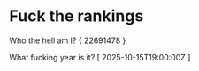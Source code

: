 # Fuck the rankings

Who the hell am I?
{ 22691478 }

What fucking year is it?
[ 2025-10-15T19:00:00Z ]
